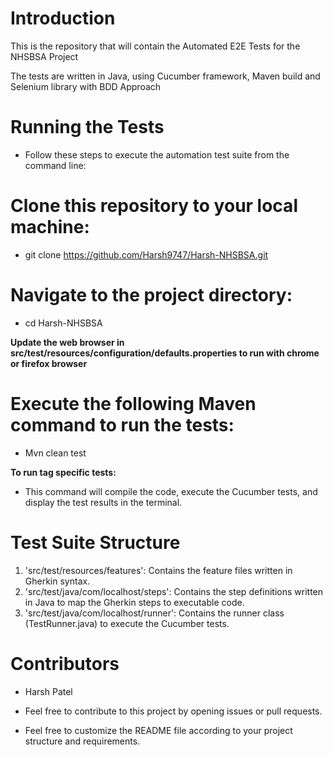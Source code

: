 # Introduction

This is the repository that will contain the Automated E2E Tests for the NHSBSA Project

The tests are written in Java, using Cucumber framework, Maven build and Selenium library with BDD Approach

# Running the Tests
- Follow these steps to execute the automation test suite from the command line:

# Clone this repository to your local machine:
- git clone https://github.com/Harsh9747/Harsh-NHSBSA.git

# Navigate to the project directory:
- cd Harsh-NHSBSA

**Update the web browser in src/test/resources/configuration/defaults.properties to run with chrome or firefox browser**

# Execute the following Maven command to run the tests:
- Mvn clean test

**To run tag specific tests:**  

- This command will compile the code, execute the Cucumber tests, and display the test results in the terminal.

# Test Suite Structure
1. 'src/test/resources/features': Contains the feature files written in Gherkin syntax.
2. 'src/test/java/com/localhost/steps': Contains the step definitions written in Java to map the Gherkin steps to executable code.
3. 'src/test/java/com/localhost/runner': Contains the runner class (TestRunner.java) to execute the Cucumber tests.

# Contributors
- Harsh Patel

- Feel free to contribute to this project by opening issues or pull requests.
- Feel free to customize the README file according to your project structure and requirements.
